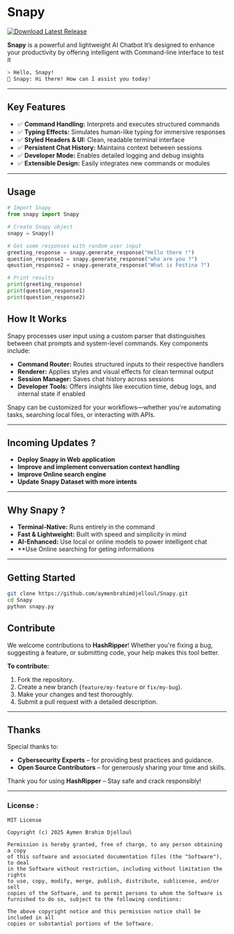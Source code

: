 # **Snapy**
<a href="https://github.com/aymenbrahimdjelloul/Snapy/releases/latest">
    <img src="https://img.shields.io/github/v/release/aymenbrahimdjelloul/Snapy?color=green&label=Download&style=for-the-badge" alt="Download Latest Release">
  </a>

**Snapy** is a powerful and lightweight AI Chatbot It’s designed to enhance your productivity by offering intelligent with Command-line interface to test it

~~~bash
> Hello, Snapy!
🤖 Snapy: Hi there! How can I assist you today?
~~~

---

## **Key Features**

- ✅ **Command Handling:** Interprets and executes structured commands  
- ✅ **Typing Effects:** Simulates human-like typing for immersive responses  
- ✅ **Styled Headers & UI:** Clean, readable terminal interface  
- ✅ **Persistent Chat History:** Maintains context between sessions  
- ✅ **Developer Mode:** Enables detailed logging and debug insights  
- ✅ **Extensible Design:** Easily integrates new commands or modules  

---

## **Usage**

~~~python
# Import Snapy
from snapy import Snapy

# Create Snapy object
snapy = Snapy()

# Get some responses with random user input
greeting_response = snapy.generate_response("Hello there !")
question_response1 = snapy.generate_response("who are you ?")
qeustion_response2 = snapy.generate_response("What is Festina ?")

# Print results
print(greeting_response)
print(question_response1)
print(question_response2)

~~~

## **How It Works**

Snapy processes user input using a custom parser that distinguishes between chat prompts and system-level commands. Key components include:

- **Command Router:** Routes structured inputs to their respective handlers  
- **Renderer:** Applies styles and visual effects for clean terminal output  
- **Session Manager:** Saves chat history across sessions  
- **Developer Tools:** Offers insights like execution time, debug logs, and internal state if enabled

Snapy can be customized for your workflows—whether you're automating tasks, searching local files, or interacting with APIs.

---

## **Incoming Updates ?**

- **Deploy Snapy in Web application**
- **Improve and implement conversation context handling**
- **Improve Online search engine**
- **Update Snapy Dataset with more intents**
---

## **Why Snapy ?**

- **Terminal-Native:** Runs entirely in the command
- **Fast & Lightweight:** Built with speed and simplicity in mind  
- **AI-Enhanced:** Use local or online models to power intelligent chat  
- **Use Online searching for geting informations
---

## **Getting Started**

~~~bash
git clone https://github.com/aymenbrahimdjelloul/Snapy.git
cd Snapy
python snapy.py
~~~

## **Contribute**

We welcome contributions to **HashRipper**! Whether you're fixing a bug, suggesting a feature, or submitting code, your help makes this tool better.

**To contribute:**
1. Fork the repository.
2. Create a new branch (`feature/my-feature` or `fix/my-bug`).
3. Make your changes and test thoroughly.
4. Submit a pull request with a detailed description.

---

## **Thanks**

Special thanks to:

- **Cybersecurity Experts** – for providing best practices and guidance.
- **Open Source Contributors** – for generously sharing your time and skills.
  
Thank you for using **HashRipper** – Stay safe and crack responsibly!

---

### License : 

~~~
MIT License

Copyright (c) 2025 Aymen Brahim Djelloul

Permission is hereby granted, free of charge, to any person obtaining a copy
of this software and associated documentation files (the "Software"), to deal
in the Software without restriction, including without limitation the rights
to use, copy, modify, merge, publish, distribute, sublicense, and/or sell
copies of the Software, and to permit persons to whom the Software is
furnished to do so, subject to the following conditions:

The above copyright notice and this permission notice shall be included in all
copies or substantial portions of the Software.

~~~
